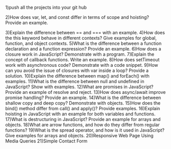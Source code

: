 1)push all the projects into your git hub

2)How does var, let, and const differ in terms of scope and hoisting? Provide an example.

3)Explain the difference between == and === with an example.
4)How does the this keyword behave in different contexts? Give examples for global, function, and object contexts.
5)What is the difference between a function declaration and a function expression? Provide an example.
6)How does a closure work in JavaScript? Demonstrate with a program.
7)Explain the concept of callback functions. Write an example.
8)How does setTimeout work with asynchronous code? Demonstrate with a code snippet.
9)How can you avoid the issue of closures with var inside a loop? Provide a solution.
10)Explain the difference between map() and forEach() with examples.
11)What is the difference between null and undefined in JavaScript? Show with examples.
12)What are promises in JavaScript? Provide an example of resolve and reject.
13)How does async/await improve promise handling? Provide an example.
14)What is the difference between shallow copy and deep copy? Demonstrate with objects.
15)How does the bind() method differ from call() and apply()? Provide examples.
16)Explain hoisting in JavaScript with an example for both variables and functions.
17)What is destructuring in JavaScript? Provide an example for arrays and objects.
18)What are arrow functions, and how do they differ from regular functions?
19)What is the spread operator, and how is it used in JavaScript? Give examples for arrays and objects.
20)Responsive Web Page Using Media Queries 
21)Simple Contact Form 

